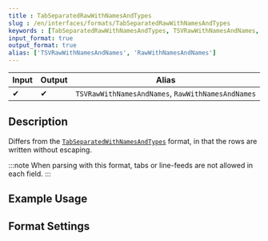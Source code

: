 ```yaml
---
title : TabSeparatedRawWithNamesAndTypes
slug : /en/interfaces/formats/TabSeparatedRawWithNamesAndTypes
keywords : [TabSeparatedRawWithNamesAndTypes, TSVRawWithNamesAndNames, RawWithNamesAndNames]
input_format: true
output_format: true
alias: ['TSVRawWithNamesAndNames', 'RawWithNamesAndNames']
---
```


| Input | Output | Alias                                             |
|-------|--------|---------------------------------------------------|
| ✔     | ✔      | `TSVRawWithNamesAndNames`, `RawWithNamesAndNames` |

## Description

Differs from the [`TabSeparatedWithNamesAndTypes`](./TabSeparatedWithNamesAndTypes.md) format,
in that the rows are written without escaping.

:::note
When parsing with this format, tabs or line-feeds are not allowed in each field.
:::

## Example Usage

## Format Settings